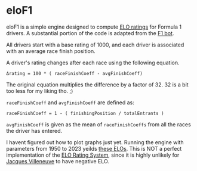 # eloF1

eloF1 is a simple engine designed to compute [ELO ratings](https://youtu.be/AsYfbmp0To0) for Formula 1 drivers. A substantial portion of the code is adapted from the [F1 bot](https://github.com/Shuvam586/F1-Bot).

All drivers start with a base rating of 1000, and each driver is associated with an average race finish position.

A driver's rating changes after each race using the following equation. 

```Δrating = 100 * ( raceFinishCoeff - avgFinishCoeff)```

The original equation multiplies the difference by a factor of 32. 32 is a bit too less for my liking tho. ;)

`raceFinishCoeff` and `avgFinishCoeff` are defined as:

```raceFinishCoeff = 1 - ( finishingPosition / totalEntrants )```

`avgFinishCoeff` is given as the mean of `raceFinishCoeffs` from all the races the driver has entered.

I havent figured out how to plot graphs just yet. Running the engine with parameters from 1950 to 2023 yeilds [these ELOs](/results.txt). This is NOT a perfect implementation of the [ELO Rating System](https://en.wikipedia.org/wiki/Elo_rating_system), since it is highly unlikely for [Jacques Villeneuve](https://www.formula1.com/en/drivers/hall-of-fame/Jacques_Villeneuve.html) to have negative ELO.
